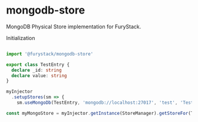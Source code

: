 # mongodb-store

MongoDB Physical Store implementation for FuryStack.

Initialization

```ts

import '@furystack/mongodb-store'

export class TestEntry {
  declare _id: string
  declare value: string
}

myInjector
  .setupStores(sm => {
    sm.useMongoDb(TestEntry, 'mongodb://localhost:27017', 'test', 'TestEntries')

const myMongoStore = myInjector.getInstance(StoreManager).getStoreFor(TestEntry)
```

